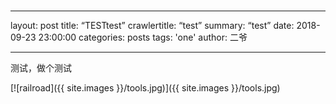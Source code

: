 # 
- - - -
layout: post
title:  “TESTtest”
crawlertitle: “test”
summary: “test”
date:   2018-09-23 23:00:00
categories: posts
tags: 'one'
author: 二爷
- - - -
测试，做个测试

[![railroad]({{ site.images }}/tools.jpg)]({{ site.images }}/tools.jpg)